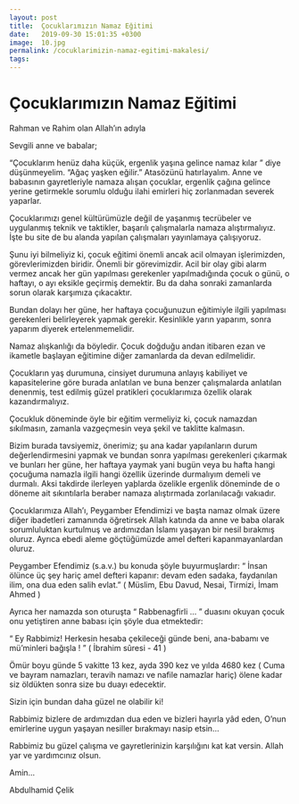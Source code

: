 ```yaml
---
layout: post
title:  Çocuklarımızın Namaz Eğitimi
date:   2019-09-30 15:01:35 +0300
image:  10.jpg
permalink: /cocuklarimizin-namaz-egitimi-makalesi/
tags:   
---
```


# Çocuklarımızın Namaz Eğitimi

Rahman ve Rahim olan Allah’ın adıyla 

Sevgili anne ve babalar;

“Çocuklarım henüz daha küçük, ergenlik yaşına gelince namaz kılar ” diye düşünmeyelim. “Ağaç yaşken eğilir.” Atasözünü hatırlayalım. Anne ve babasının gayretleriyle namaza alışan çocuklar, ergenlik çağına gelince yerine getirmekle sorumlu olduğu ilahi emirleri hiç zorlanmadan severek yaparlar. 

Çocuklarımızı genel kültürümüzle değil de yaşanmış tecrübeler ve uygulanmış teknik ve taktikler, başarılı çalışmalarla namaza alıştırmalıyız. İşte bu site de bu alanda yapılan çalışmaları yayınlamaya çalışıyoruz. 

Şunu iyi bilmeliyiz ki, çocuk eğitimi önemli ancak acil olmayan işlerimizden, görevlerimizden biridir. Önemli bir görevimizdir. Acil bir olay gibi alarm vermez ancak her gün yapılması gerekenler yapılmadığında çocuk o günü, o haftayı, o ayı eksikle geçirmiş demektir. Bu da daha sonraki zamanlarda sorun olarak karşımıza çıkacaktır. 

Bundan dolayı her güne, her haftaya çocuğunuzun eğitimiyle ilgili yapılması gerekenleri belirleyerek yapmak gerekir. Kesinlikle yarın yaparım, sonra yaparım diyerek ertelenmemelidir. 

Namaz alışkanlığı da böyledir. Çocuk doğduğu andan itibaren ezan ve ikametle başlayan eğitimine diğer zamanlarda da devan edilmelidir. 

Çocukların yaş durumuna, cinsiyet durumuna anlayış kabiliyet ve kapasitelerine göre burada anlatılan ve buna benzer çalışmalarda anlatılan denenmiş, test edilmiş güzel  pratikleri çocuklarımıza özellik olarak kazandırmalıyız.

Çocukluk döneminde öyle bir eğitim vermeliyiz ki, çocuk namazdan sıkılmasın, zamanla vazgeçmesin veya şekil ve taklitte kalmasın.

Bizim burada tavsiyemiz, önerimiz; şu ana kadar yapılanların durum değerlendirmesini yapmak ve bundan sonra yapılması gerekenleri çıkarmak ve bunları her güne, her haftaya yaymak yani bugün veya bu hafta hangi çocuğuma namazla ilgili hangi özellik üzerinde durmalıyım demeli ve durmalı. Aksi takdirde ilerleyen yaþlarda özelikle ergenlik döneminde de o döneme ait sıkıntılarla beraber namaza alıştırmada zorlanılacağı vakıadır.

Çocuklarımıza Allah’ı, Peygamber Efendimizi ve başta namaz olmak üzere diğer ibadetleri zamanında öğretirsek Allah katında da anne ve baba olarak sorumluluktan kurtulmuş ve ardımızdan İslamı yaşayan bir nesil bırakmış oluruz. Ayrıca ebedi aleme göçtüğümüzde amel defteri kapanmayanlardan oluruz.

Peygamber Efendimiz (s.a.v.) bu konuda şöyle buyurmuşlardır: “ İnsan ölünce üç şey hariç amel defteri kapanır: devam eden sadaka, faydanılan ilim, ona dua eden salih evlat.” ( Müslim, Ebu Davud, Nesai, Tirmizi, İmam Ahmed ) 

Ayrıca her namazda son oturuşta “ Rabbenagfirli …    ” duasını okuyan çocuk onu yetiştiren anne babası için şöyle dua etmektedir: 

“ Ey Rabbimiz! Herkesin hesaba çekileceği günde beni, ana-babamı ve mü’minleri bağışla ! ”  ( İbrahim sûresi - 41 )

Ömür boyu günde 5 vakitte 13 kez, ayda 390 kez ve yılda 4680 kez ( Cuma ve bayram namazları, teravih namazı ve nafile namazlar hariç)  ölene kadar siz öldükten sonra size bu duayı edecektir. 

Sizin için bundan daha güzel ne olabilir ki! 

Rabbimiz bizlere de ardımızdan dua eden ve bizleri hayırla yâd eden, O’nun emirlerine uygun yaşayan nesiller bırakmayı nasip etsin…

Rabbimiz bu güzel çalışma ve gayretlerinizin karşılığını kat kat versin. Allah yar ve yardımcınız olsun. 

Amin…

Abdulhamid Çelik